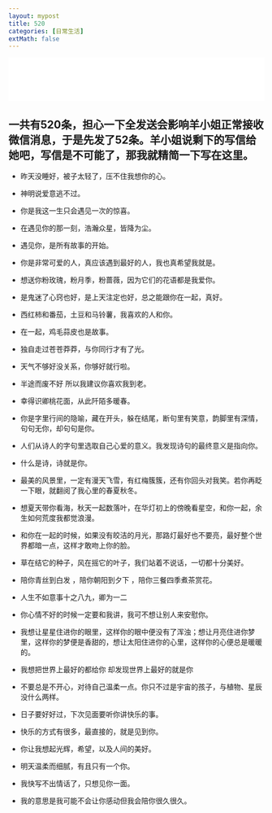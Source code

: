 ```yaml
---
layout: mypost
title: 520
categories: [日常生活]
extMath: false
---
```



<iframe src="//music.163.com/outchain/player?type=2&id=156193&auto=1&height=66" frameborder="0" width="100%" height="86px" ></iframe>   

一共有520条，担心一下全发送会影响羊小姐正常接收微信消息，于是先发了52条。羊小姐说剩下的写信给她吧，写信是不可能了，那我就精简一下写在这里。  
---
  
- 昨天没睡好，被子太轻了，压不住我想你的心。

- 神明说爱意逃不过。

- 你是我这一生只会遇见一次的惊喜。

- 在遇见你的那一刻，浩瀚众星，皆降为尘。 

- 遇见你，是所有故事的开始。

- 你是非常可爱的人，真应该遇到最好的人，我也真希望我就是。 

- 想送你粉玫瑰，粉月季，粉蔷薇，因为它们的花语都是我爱你。

- 是鬼迷了心窍也好，是上天注定也好，总之能跟你在一起，真好。

- 西红柿和番茄，土豆和马铃薯，我喜欢的人和你。

- 在一起，鸡毛蒜皮也是故事。

- 独自走过苍苍莽莽，与你同行才有了光。

- 天气不够好没关系，你够好就行啦。

- 半途而废不好 所以我建议你喜欢我到老。 

- 幸得识卿桃花面，从此阡陌多暖春。

- 你是字里行间的隐喻，藏在开头，躲在结尾，断句里有笑意，韵脚里有深情，句句无你，却句句是你。 

- 人们从诗人的字句里选取自己心爱的意义。我发现诗句的最终意义是指向你。

- 什么是诗，诗就是你。

- 最美的风景里，一定有漫天飞雪，有红梅簇簇，还有你回头对我笑。若你再眨一下眼，就翻阅了我心里的春夏秋冬。 

- 想夏天带你看海，秋天一起数落叶，在华灯初上的傍晚看星空，和你一起，余生如何荒度我都觉浪漫。 

- 和你在一起的时候，如果没有皎洁的月光，那路灯最好也不要亮，最好整个世界都暗一点，这样才敢吻上你的脸。

- 草在结它的种子，风在摇它的叶子，我们站着不说话，一切都十分美好。

- 陪你青丝到白发 ，陪你朝阳到夕下 ，陪你三餐四季煮茶赏花。

- 人生不如意事十之八九，卿为一二 

- 你心情不好的时候一定要和我讲，我可不想让别人来安慰你。

- 我想让星星住进你的眼里，这样你的眼中便没有了浑浊；想让月亮住进你梦里，这样你的梦便是香甜的，想让太阳住进你的心里，这样你的心便总是暖暖的。

- 我想把世界上最好的都给你 却发现世界上最好的就是你 

- 不要总是不开心，对待自己温柔一点。你只不过是宇宙的孩子，与植物、星辰没什么两样。

- 日子要好好过，下次见面要听你讲快乐的事。

- 快乐的方式有很多，最直接的，就是见到你。 

- 你让我想起光辉，希望，以及人间的美好。

- 明天温柔而细腻，有且只有一个你。

- 我快写不出情话了，只想见你一面。 

- 我的意思是我可能不会让你感动但我会陪你很久很久。 
